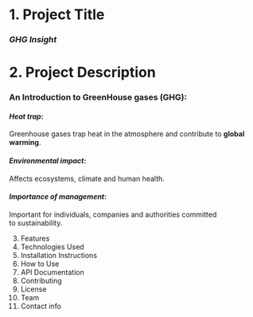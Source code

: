 # 1. Project Title 
### *GHG Insight*   
# 2. Project Description 
### An Introduction to GreenHouse gases (GHG):
#### *Heat trap*:  
Greenhouse gases trap heat in the atmosphere and contribute to **global warming**.
#### *Environmental impact*: 
Affects ecosystems, climate and human health.
#### *Importance of management*: 
Important for individuals, companies and authorities committed to sustainability.

3. Features
4. Technologies Used
5. Installation Instructions
6. How to Use
7. API Documentation
8. Contributing
9. License
10. Team
11. Contact info
